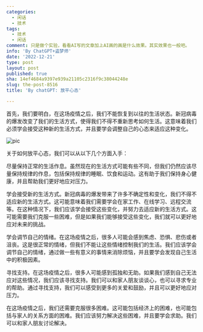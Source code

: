 ```yaml
---
categories:
  - 闲话
  - 技术
tags:
  - 技术
  - 闲话
comment: 只是做个实验，看看AI写的文章加上AI画的画是什么效果。其实效果也一般吧。
info: 'By ChatGPT+盗梦师'
date: '2022-12-21'
type: post
layout: post
published: true
sha: 14ef4684a9397e939a21105c2316f9c38044248e
slug: the-post-8516
title: 'By chatGPT: 放平心态'

---
```


首先，我们要明白，在这场疫情之后，我们不能恢复到以往的生活状态。新冠病毒的爆发改变了我们的生活方式，使得我们不得不重新思考如何生活。这意味着我们必须学会接受这种新的生活方式，并且要学会调整自己的心态来适应这种变化。

![pic](https://shinemoon.github.io/media/gpttry.jpg)

关于如何放平心态，我们可以从以下几个方面入手：

尽量保持正常的生活作息。虽然现在的生活方式可能有些不同，但我们仍然应该尽量保持规律的作息，包括保持规律的睡眠、饮食和运动。这有助于我们保持身心健康，并且帮助我们更好地应对压力。

学会接受新的生活方式。新冠病毒的爆发带来了许多不确定性和变化，我们不得不适应新的生活方式。这可能意味着我们需要学会在家工作、在线学习、远程交流等。在这种情况下，我们应该学会接受这些变化，并努力去适应新的生活方式。这可能需要我们克服一些困难，但是如果我们能够接受这些变化，我们就可以更好地应对未来的挑战。

学会调节自己的情绪。在这场疫情之后，很多人可能会感到焦虑、恐惧、悲伤或者沮丧。这是很正常的情绪，但我们不能让这些情绪控制我们的生活。我们应该学会调节自己的情绪，通过做一些有意义的事情来消除烦恼，并且要学会发现自己生活中的积极因素。

寻找支持。在这场疫情之后，很多人可能感到孤独和无助。如果我们感到自己无法应对这些情况，我们应该寻找支持。我们可以和家人朋友谈谈心，也可以寻求专业的帮助。通过寻找支持，我们可以感受到更多的关爱和鼓励，并且可以更好地应对压力。

在这场疫情之后，我们还需要克服很多困难。这可能包括经济上的困难，也可能包括与家人的关系方面的困难。我们应该努力解决这些困难，并且要学会求助。我们可以和家人朋友讨论解决。





